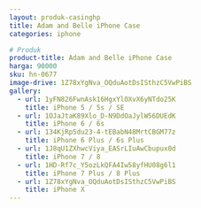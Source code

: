 ```yaml
---
layout: produk-casinghp
title: Adam and Belle iPhone Case
categories: iphone

# Produk
product-title: Adam and Belle iPhone Case
harga: 90000
sku: hn-0677
image-drive: 1Z78xYgNva_OQduAotDsISthzC5VwPiBS
gallery:
  - url: 1yFN826FwnAsk16HgxYlOXvX6yNTdo25K
    title: iPhone 5 / 5s / SE
  - url: 1OJaJtaK89Xlo_D-N9DdOaJylW56DUEdK
    title: iPhone 6 / 6s
  - url: 134KjRp5du23-4-tEBabN48MrtCBGM77z
    title: iPhone 6 Plus / 6s Plus
  - url: 1J8qU1ZXhwcViya_EASrLIuAwCbupux0d
    title: iPhone 7 / 8
  - url: 1HD-Rf7c_Y5ozLkQFA4Iw58yfHU08g6l1
    title: iPhone 7 Plus / 8 Plus
  - url: 1Z78xYgNva_OQduAotDsISthzC5VwPiBS
    title: iPhone X
---
```

